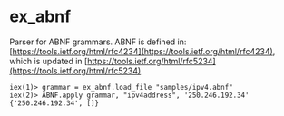 ex_abnf
=======

Parser for ABNF grammars. ABNF is defined in: [https://tools.ietf.org/html/rfc4234](https://tools.ietf.org/html/rfc4234), which is updated in [https://tools.ietf.org/html/rfc5234](https://tools.ietf.org/html/rfc5234)


    iex(1)> grammar = ex_abnf.load_file "samples/ipv4.abnf"
    iex(2)> ABNF.apply grammar, "ipv4address", '250.246.192.34'
    {'250.246.192.34', []}

